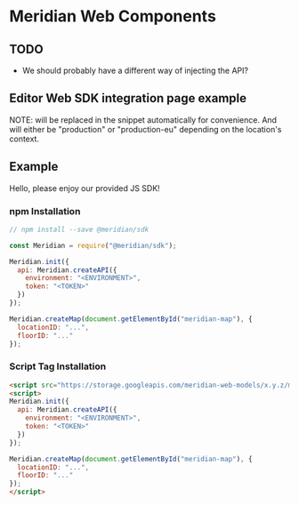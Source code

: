 # Meridian Web Components

## TODO

- We should probably have a different way of injecting the API?

## Editor Web SDK integration page example

NOTE: <TOKEN> will be replaced in the snippet automatically for convenience. And
<ENVIRONMENT> will either be "production" or "production-eu" depending on the
location's context.

## Example

Hello, please enjoy our provided JS SDK!

### npm Installation

```js
// npm install --save @meridian/sdk

const Meridian = require("@meridian/sdk");

Meridian.init({
  api: Meridian.createAPI({
    environment: "<ENVIRONMENT>",
    token: "<TOKEN>"
  })
});

Meridian.createMap(document.getElementById("meridian-map"), {
  locationID: "...",
  floorID: "..."
});
```

### Script Tag Installation

```html
<script src="https://storage.googleapis.com/meridian-web-models/x.y.z/meridian.js"></script>
<script>
Meridian.init({
  api: Meridian.createAPI({
    environment: "<ENVIRONMENT>",
    token: "<TOKEN>"
  })
});

Meridian.createMap(document.getElementById("meridian-map"), {
  locationID: "...",
  floorID: "..."
});
</script>
```
